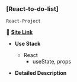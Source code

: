 ### [React-to-do-list]
`React-Project`

:link: **<a href="https://devwoodie.github.io/react-to-do-list/" target="_blank">Site Link</a>** 

- **Use Stack**
  - React
    - useState, props
  
- **Detailed Description**
```

```
